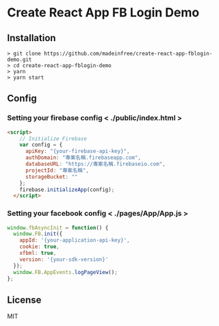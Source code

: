 # Create React App FB Login Demo

## Installation

```commandline
> git clone https://github.com/madeinfree/create-react-app-fblogin-demo.git
> cd create-react-app-fblogin-demo
> yarn
> yarn start
```

## Config

### Setting your firebase config < ./public/index.html >

```html
<script>
    // Initialize Firebase
    var config = {
      apiKey: "{your-firebase-api-key}",
      authDomain: "專案名稱.firebaseapp.com",
      databaseURL: "https://專案名稱.firebaseio.com",
      projectId: "專案名稱",
      storageBucket: ""
    };
    firebase.initializeApp(config);
  </script>
```

### Setting your facebook config < ./pages/App/App.js >

```javascript
window.fbAsyncInit = function() {
  window.FB.init({
    appId: '{your-application-api-key}',
    cookie: true,
    xfbml: true,
    version: '{your-sdk-version}'
  });
  window.FB.AppEvents.logPageView();
};
```

## License

MIT
